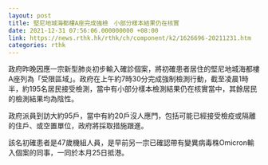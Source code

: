 ```yaml
---
layout: post
title: 堅尼地城海都樓A座完成強檢　小部分樣本結果仍在核實
date: 2021-12-31 07:56:06.000000000 +08:00
link: https://news.rthk.hk/rthk/ch/component/k2/1626696-20211231.htm
categories: rthk
---
```


政府昨晚因應一宗新型肺炎初步輸入確診個案，將初確患者居住的堅尼地城海都樓A座列為「受限區域」。政府在上午約7時30分完成強制檢測行動，截至凌晨1時半，約195名居民接受檢測，當中有小部分樣本檢測結果仍在核實當中，其餘居民的檢測結果均為陰性。

政府派員到訪大約95戶，當中有約20戶沒人應門，包括可能已經接受檢疫或隔離的住戶、或空置單位，政府將採取措施跟進。

該名初確患者是47歲機組人員，是早前另一宗已確認帶有變異病毒株Omicron輸入個案的同事，一同於本月25日抵港。
